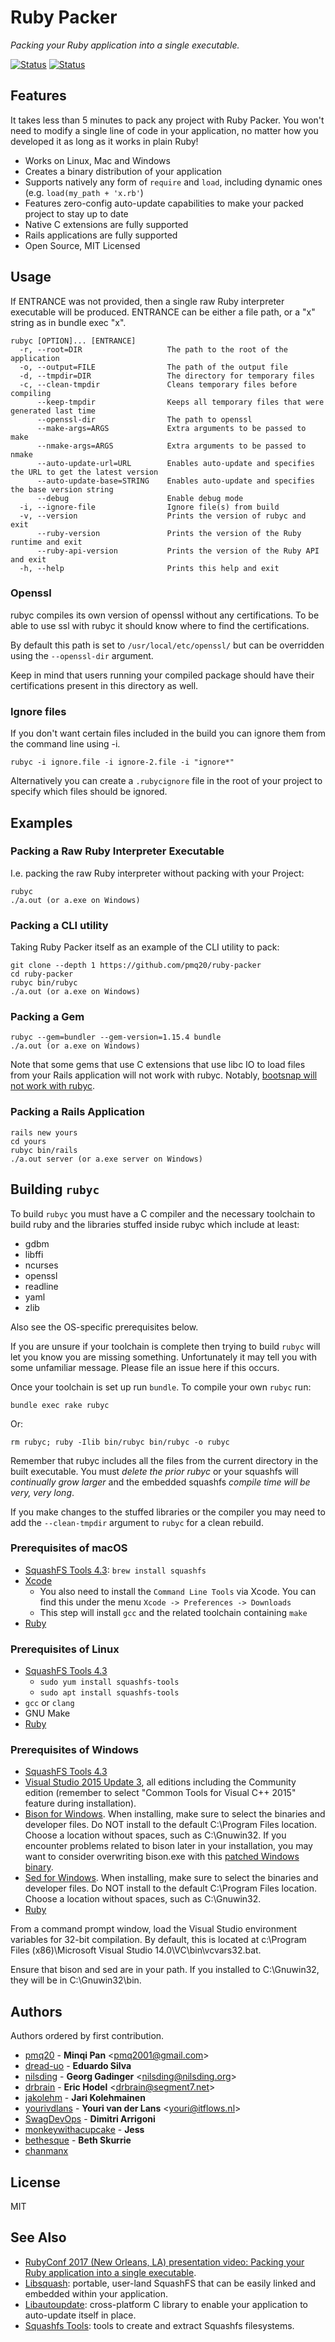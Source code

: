 # Ruby Packer

*Packing your Ruby application into a single executable.*

[![Status](https://ci.appveyor.com/api/projects/status/93i36eliiy6v3686/branch/master?svg=true)](https://ci.appveyor.com/project/pmq20/ruby-packer/branch/master)
[![Status](https://travis-ci.org/pmq20/ruby-packer.svg?branch=master)](https://travis-ci.org/pmq20/ruby-packer)

## Features

It takes less than 5 minutes to pack any project with Ruby Packer. You won't need to modify a single line of code in your application, no matter how you developed it as long as it works in plain Ruby!

- Works on Linux, Mac and Windows
- Creates a binary distribution of your application
- Supports natively any form of `require` and `load`, including dynamic ones (e.g. `load(my_path + 'x.rb'`)
- Features zero-config auto-update capabilities to make your packed project to stay up to date
- Native C extensions are fully supported
- Rails applications are fully supported
- Open Source, MIT Licensed

## Usage

If ENTRANCE was not provided, then a single raw Ruby interpreter executable will be produced.
ENTRANCE can be either a file path, or a "x" string as in bundle exec "x".

    rubyc [OPTION]... [ENTRANCE]
      -r, --root=DIR                   The path to the root of the application
      -o, --output=FILE                The path of the output file
      -d, --tmpdir=DIR                 The directory for temporary files
      -c, --clean-tmpdir               Cleans temporary files before compiling
          --keep-tmpdir                Keeps all temporary files that were generated last time
          --openssl-dir                The path to openssl
          --make-args=ARGS             Extra arguments to be passed to make
          --nmake-args=ARGS            Extra arguments to be passed to nmake
          --auto-update-url=URL        Enables auto-update and specifies the URL to get the latest version
          --auto-update-base=STRING    Enables auto-update and specifies the base version string
          --debug                      Enable debug mode
      -i, --ignore-file                Ignore file(s) from build
      -v, --version                    Prints the version of rubyc and exit
          --ruby-version               Prints the version of the Ruby runtime and exit
          --ruby-api-version           Prints the version of the Ruby API and exit
      -h, --help                       Prints this help and exit

### Openssl

rubyc compiles its own version of openssl without any certifications.
To be able to use ssl with rubyc it should know where to find the certifications.

By default this path is set to `/usr/local/etc/openssl/` but can be overridden using the `--openssl-dir` argument.

Keep in mind that users running your compiled package should have their certifications
present in this directory as well.

### Ignore files

If you don't want certain files included in the build you can ignore them from the command line using -i.

	rubyc -i ignore.file -i ignore-2.file -i "ignore*"

Alternatively you can create a `.rubycignore` file in the root of your project to specify which files should be ignored.

## Examples

### Packing a Raw Ruby Interpreter Executable

I.e. packing the raw Ruby interpreter without packing with your Project:

	rubyc
	./a.out (or a.exe on Windows)

### Packing a CLI utility

Taking Ruby Packer itself as an example of the CLI utility to pack:

	git clone --depth 1 https://github.com/pmq20/ruby-packer
	cd ruby-packer
	rubyc bin/rubyc
	./a.out (or a.exe on Windows)

### Packing a Gem

	rubyc --gem=bundler --gem-version=1.15.4 bundle
	./a.out (or a.exe on Windows)

Note that some gems that use C extensions that use libc IO to load files from
your Rails application will not work with rubyc.  Notably, [bootsnap will not
work with rubyc](https://github.com/pmq20/ruby-packer/issues/30#issuecomment-387893082).

### Packing a Rails Application

	rails new yours
	cd yours
	rubyc bin/rails
	./a.out server (or a.exe server on Windows)

## Building `rubyc`

To build `rubyc` you must have a C compiler and the necessary toolchain to
build ruby and the libraries stuffed inside rubyc which include at least:
* gdbm
* libffi
* ncurses
* openssl
* readline
* yaml
* zlib

Also see the OS-specific prerequisites below.

If you are unsure if your toolchain is complete then trying to build `rubyc`
will let you know you are missing something.  Unfortunately it may tell you
with some unfamiliar message.  Please file an issue here if this occurs.

Once your toolchain is set up run `bundle`.  To compile your own `rubyc` run:

	bundle exec rake rubyc

Or:

	rm rubyc; ruby -Ilib bin/rubyc bin/rubyc -o rubyc

Remember that rubyc includes all the files from the current directory in the
built executable.  You must *delete the prior rubyc* or your squashfs will
*continually grow larger* and the embedded squashfs *compile time will be
very, very long*.

If you make changes to the stuffed libraries or the compiler you may need to
add the `--clean-tmpdir` argument to `rubyc` for a clean rebuild.

### Prerequisites of macOS

* [SquashFS Tools 4.3](http://squashfs.sourceforge.net/): `brew install squashfs`
* [Xcode](https://developer.apple.com/xcode/download/)
  * You also need to install the `Command Line Tools` via Xcode. You can find
    this under the menu `Xcode -> Preferences -> Downloads`
  * This step will install `gcc` and the related toolchain containing `make`
* [Ruby](https://www.ruby-lang.org/)

### Prerequisites of Linux

* [SquashFS Tools 4.3](http://squashfs.sourceforge.net/)
  - `sudo yum install squashfs-tools`
  - `sudo apt install squashfs-tools`
* `gcc` or `clang`
* GNU Make
* [Ruby](https://www.ruby-lang.org/)

### Prerequisites of Windows

* [SquashFS Tools 4.3](https://github.com/pmq20/squashfuse/files/691217/sqfs43-win32.zip)
* [Visual Studio 2015 Update 3](https://visualstudio.microsoft.com/vs/older-downloads/), all editions
  including the Community edition (remember to select
  "Common Tools for Visual C++ 2015" feature during installation).
* [Bison for Windows](http://gnuwin32.sourceforge.net/packages/bison.htm).  When installing, make sure
  to select the binaries and developer files.  Do NOT install to the default C:\Program Files location.
  Choose a location without spaces, such as C:\Gnuwin32.
  If you encounter problems related to bison later in your installation, you may want to consider overwriting
  bison.exe with this [patched Windows binary](http://marin.jb.free.fr/bison/).
* [Sed for Windows](http://gnuwin32.sourceforge.net/packages/sed.htm).  When installing, make sure
  to select the binaries and developer files.  Do NOT install to the default C:\Program Files location.
  Choose a location without spaces, such as C:\Gnuwin32.
* [Ruby](https://www.ruby-lang.org/)

From a command prompt window, load the Visual Studio environment variables for 32-bit compilation.  By default,
this is located at c:\Program Files (x86)\Microsoft Visual Studio 14.0\VC\bin\vcvars32.bat.

Ensure that bison and sed are in your path. If you installed to C:\Gnuwin32, they will be in C:\Gnuwin32\bin.

## Authors

Authors ordered by first contribution.

* [pmq20](https://github.com/pmq20) -
**Minqi Pan** &lt;pmq2001@gmail.com&gt;
* [dread-uo](https://github.com/dread-uo) -
**Eduardo Silva**
* [nilsding](https://github.com/nilsding) -
**Georg Gadinger** &lt;nilsding@nilsding.org&gt;
* [drbrain](https://github.com/drbrain) - 
**Eric Hodel** &lt;drbrain@segment7.net&gt;
* [jakolehm](https://github.com/jakolehm) - 
**Jari Kolehmainen**
* [yourivdlans](https://github.com/yourivdlans) -
**Youri van der Lans** &lt;youri@itflows.nl&gt;
* [SwagDevOps](https://github.com/SwagDevOps) -
**Dimitri Arrigoni**
* [monkeywithacupcake](https://github.com/monkeywithacupcake) -
**Jess**
* [bethesque](https://github.com/bethesque) -
**Beth Skurrie**
* [chanmanx](https://github.com/chanmanx)

## License

MIT

## See Also

- [RubyConf 2017 (New Orleans, LA) presentation video: Packing your Ruby application into a single executable](https://www.youtube.com/watch?v=1mme7HiLqzA).
- [Libsquash](https://github.com/pmq20/libsquash): portable, user-land SquashFS that can be easily linked and embedded within your application.
- [Libautoupdate](https://github.com/pmq20/libautoupdate): cross-platform C library to enable your application to auto-update itself in place.
- [Squashfs Tools](https://github.com/plougher/squashfs-tools): tools to create and extract Squashfs filesystems.
